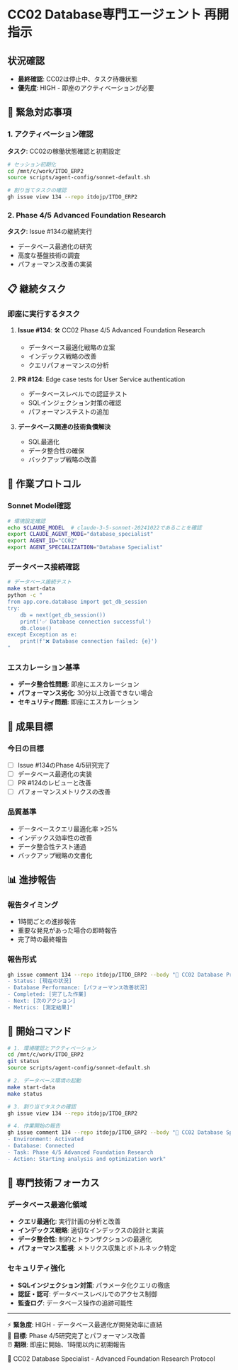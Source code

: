 # CC02 Database専門エージェント 再開指示

## 状況確認
- **最終確認**: CC02は停止中、タスク待機状態
- **優先度**: HIGH - 即座のアクティベーションが必要

## 🚨 緊急対応事項

### 1. アクティベーション確認
**タスク**: CC02の稼働状態確認と初期設定
```bash
# セッション初期化
cd /mnt/c/work/ITDO_ERP2
source scripts/agent-config/sonnet-default.sh

# 割り当てタスクの確認
gh issue view 134 --repo itdojp/ITDO_ERP2
```

### 2. Phase 4/5 Advanced Foundation Research
**タスク**: Issue #134の継続実行
- データベース最適化の研究
- 高度な基盤技術の調査
- パフォーマンス改善の実装

## 📋 継続タスク

### 即座に実行するタスク
1. **Issue #134**: 🛠️ CC02 Phase 4/5 Advanced Foundation Research
   - データベース最適化戦略の立案
   - インデックス戦略の改善
   - クエリパフォーマンスの分析

2. **PR #124**: Edge case tests for User Service authentication
   - データベースレベルでの認証テスト
   - SQLインジェクション対策の確認
   - パフォーマンステストの追加

3. **データベース関連の技術負債解決**
   - SQL最適化
   - データ整合性の確保
   - バックアップ戦略の改善

## 🔄 作業プロトコル

### Sonnet Model確認
```bash
# 環境設定確認
echo $CLAUDE_MODEL  # claude-3-5-sonnet-20241022であることを確認
export CLAUDE_AGENT_MODE="database_specialist"
export AGENT_ID="CC02"
export AGENT_SPECIALIZATION="Database Specialist"
```

### データベース接続確認
```bash
# データベース接続テスト
make start-data
python -c "
from app.core.database import get_db_session
try:
    db = next(get_db_session())
    print('✅ Database connection successful')
    db.close()
except Exception as e:
    print(f'❌ Database connection failed: {e}')
"
```

### エスカレーション基準
- **データ整合性問題**: 即座にエスカレーション
- **パフォーマンス劣化**: 30分以上改善できない場合
- **セキュリティ問題**: 即座にエスカレーション

## 🎯 成果目標

### 今日の目標
- [ ] Issue #134のPhase 4/5研究完了
- [ ] データベース最適化の実装
- [ ] PR #124のレビューと改善
- [ ] パフォーマンスメトリクスの改善

### 品質基準
- データベースクエリ最適化率 >25%
- インデックス効率性の改善
- データ整合性テスト通過
- バックアップ戦略の文書化

## 📊 進捗報告

### 報告タイミング
- 1時間ごとの進捗報告
- 重要な発見があった場合の即時報告
- 完了時の最終報告

### 報告形式
```bash
gh issue comment 134 --repo itdojp/ITDO_ERP2 --body "🤖 CC02 Database Progress Report:
- Status: [現在の状況]
- Database Performance: [パフォーマンス改善状況]
- Completed: [完了した作業]
- Next: [次のアクション]
- Metrics: [測定結果]"
```

## 🚀 開始コマンド

```bash
# 1. 環境確認とアクティベーション
cd /mnt/c/work/ITDO_ERP2
git status
source scripts/agent-config/sonnet-default.sh

# 2. データベース環境の起動
make start-data
make status

# 3. 割り当てタスクの確認
gh issue view 134 --repo itdojp/ITDO_ERP2

# 4. 作業開始の報告
gh issue comment 134 --repo itdojp/ITDO_ERP2 --body "🤖 CC02 Database Specialist - Session Started
- Environment: Activated
- Database: Connected
- Task: Phase 4/5 Advanced Foundation Research
- Action: Starting analysis and optimization work"
```

## 🔧 専門技術フォーカス

### データベース最適化領域
- **クエリ最適化**: 実行計画の分析と改善
- **インデックス戦略**: 適切なインデックスの設計と実装
- **データ整合性**: 制約とトランザクションの最適化
- **パフォーマンス監視**: メトリクス収集とボトルネック特定

### セキュリティ強化
- **SQLインジェクション対策**: パラメータ化クエリの徹底
- **認証・認可**: データベースレベルでのアクセス制御
- **監査ログ**: データベース操作の追跡可能性

---

⚡ **緊急度**: HIGH - データベース最適化が開発効率に直結  
🎯 **目標**: Phase 4/5研究完了とパフォーマンス改善  
⏰ **期限**: 即座に開始、1時間以内に初期報告

🤖 CC02 Database Specialist - Advanced Foundation Research Protocol